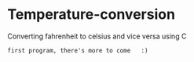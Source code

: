 # Temperature-conversion
Converting fahrenheit to celsius and vice versa using C


    first program, there's more to come   :)

